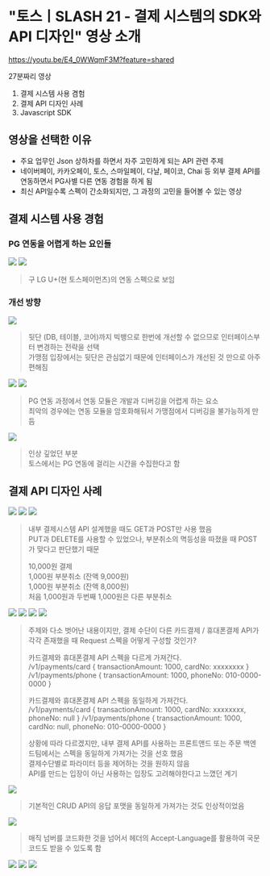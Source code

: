 # "토스ㅣSLASH 21 - 결제 시스템의 SDK와 API 디자인" 영상 소개

https://youtu.be/E4_0WWqmF3M?feature=shared

27분짜리 영상
1. 결제 시스템 사용 겸험 
2. 결제 API 디자인 사례
3. Javascript SDK

## 영상을 선택한 이유

- 주요 업무인 Json 상하차를 하면서 자주 고민하게 되는 API 관련 주제  
- 네이버페이, 카카오페이, 토스, 스마일페이, 다날, 페이코, Chai 등 외부 결제 API를 연동하면서 PG사별 다른 연동 경험을 하게 됨  
- 최신 API일수록 스펙이 간소화되지만, 그 과정의 고민을 들어볼 수 있는 영상

## 결제 시스템 사용 경험

### PG 연동을 어렵게 하는 요인들

<img src="https://github.com/junho3/practice-java-spring-boot/assets/54342973/f0a8104c-67c7-4d49-8a97-0cc24c3ffb1d">

<img src="https://github.com/junho3/practice-java-spring-boot/assets/54342973/9a791cfe-9061-4392-b3ba-70c908591dbe">

> 구 LG U+(현 토스페이먼츠)의 연동 스펙으로 보임  


### 개선 방향

<img src="https://github.com/junho3/practice-java-spring-boot/assets/54342973/fa33f516-5258-4657-a561-775e6712133a">

> 뒷단 (DB, 테이블, 코어)까지 빅뱅으로 한번에 개선할 수 없으므로 인터페이스부터 변경하는 전략을 선택  
> 가맹점 입장에서는 뒷단은 관심없기 때문에 인터페이스가 개선된 것 만으로 아주 편해짐  

<img src="https://github.com/junho3/practice-java-spring-boot/assets/54342973/dfd09bdc-f828-493c-9921-c5f48c0f58f0">

<img src="https://github.com/junho3/practice-java-spring-boot/assets/54342973/bebc1bd0-7f41-45de-9c28-938a2ef8e7f3">

> PG 연동 과정에서 연동 모듈은 개발과 디버깅을 어렵게 하는 요소  
> 최악의 경우에는 연동 모듈을 암호화해둬서 가맹점에서 디버깅을 불가능하게 만듬  

<img src="https://github.com/junho3/practice-java-spring-boot/assets/54342973/614292d3-d0a6-4804-8d87-b42826004ff7">

> 인상 깊었던 부분  
> 토스에서는 PG 연동에 걸리는 시간을 수집한다고 함  

## 결제 API 디자인 사례

<img src="https://github.com/junho3/practice-java-spring-boot/assets/54342973/e65e514d-07fb-45d8-baa0-ce9e8407cac3">

<img src="https://github.com/junho3/practice-java-spring-boot/assets/54342973/605f9769-0aa0-4d38-9a98-1041624990ec">

<img src="https://github.com/junho3/practice-java-spring-boot/assets/54342973/379d41a1-6018-487d-ab04-d0f605610cfc">

> 내부 결제시스템 API 설계했을 때도 GET과 POST만 사용 했음  
> PUT과 DELETE를 사용할 수 있었으나, 부분취소의 멱등성을 따졌을 때 POST가 맞다고 판단했기 때문  
> 
> 10,000원 결제  
> 1,000원 부분취소 (잔액 9,000원)   
> 1,000원 부분취소 (잔액 8,000원)  
> 처음 1,000원과 두번째 1,000원은 다른 부분취소

<img src="https://github.com/junho3/practice-java-spring-boot/assets/54342973/bd3c6b9d-00f4-4dc5-a696-db575c3654d6">

<img src="https://github.com/junho3/practice-java-spring-boot/assets/54342973/de568267-ef5a-4f07-89d0-40d8fed7d603">

<img src="https://github.com/junho3/practice-java-spring-boot/assets/54342973/f532062e-805a-4a8f-be31-1b0fb2e6b277">

<img src="https://github.com/junho3/practice-java-spring-boot/assets/54342973/173a02a9-735e-44ea-aa03-40505632e910">

> 주제와 다소 벗어난 내용이지만, 결제 수단이 다른 카드결제 / 휴대폰결제 API가 각각 존재했을 때 Request 스펙을 어떻게 구성할 것인가?
> 
> 카드결제와 휴대폰결제 API 스펙을 다르게 가져간다.  
> /v1/payments/card
> {
>   transactionAmount: 1000,
>   cardNo: xxxxxxxx
> }  
> /v1/payments/phone
> {
>   transactionAmount: 1000,
>   phoneNo: 010-0000-0000
> }
> 
> 카드결제와 휴대폰결제 API 스펙을 동일하게 가져간다.  
> /v1/payments/card
> {
>   transactionAmount: 1000,
>   cardNo: xxxxxxxx,
>   phoneNo: null
> }
> /v1/payments/phone
> {
>   transactionAmount: 1000,
>   cardNo: null,
>   phoneNo: 010-0000-0000
> }
> 
> 상황에 따라 다르겠지만, 내부 결제 API를 사용하는 프론트앤드 또는 주문 백엔드팀에서는 스펙을 동일하게 가져가는 것을 선호 했음  
> 결제수단별로 파라미터 등을 제어하는 것을 원하지 않음  
> API를 만드는 입장이 아닌 사용하는 입장도 고려해야한다고 느꼈던 계기  

<img src="https://github.com/junho3/practice-java-spring-boot/assets/54342973/2f50238b-b548-445e-874a-90f94086f6ee">

> 기본적인 CRUD API의 응답 포맷을 동일하게 가져가는 것도 인상적이었음  

<img src="https://github.com/junho3/practice-java-spring-boot/assets/54342973/beb5f1ec-10ab-4294-86df-01862752a2f6">

> 매직 넘버를 코드화한 것을 넘어서 헤더의 Accept-Language를 활용하여 국문 코드도 받을 수 있도록 함  

<img src="https://github.com/junho3/practice-java-spring-boot/assets/54342973/d40fa299-6755-4b03-ac4d-d2d18e4aebe5">

<img src="https://github.com/junho3/practice-java-spring-boot/assets/54342973/34b2f75d-a351-4eb0-913b-2f259032b4d9">

<img src="https://github.com/junho3/practice-java-spring-boot/assets/54342973/ec050433-2088-4187-b689-2eaf63ff66e3">
